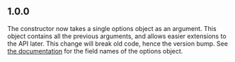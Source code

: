 ## 1.0.0

The constructor now takes a single options object as an argument. This object contains all the previous arguments, and allows easier extensions to the API later. This change will break old code, hence the version bump. See [the documentation](./README.md#usage) for the field names of the options object.

